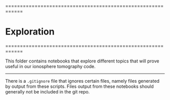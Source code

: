 ============================================================
# Exploration
============================================================

This folder contains notebooks that explore different topics that will prove useful in our ionosphere tomography code.

------------------------------------------------------------

There is a ``.gitignore`` file that ignores certain files, namely files generated by output from these scripts. Files output from these notebooks should generally not be included in the git repo.
